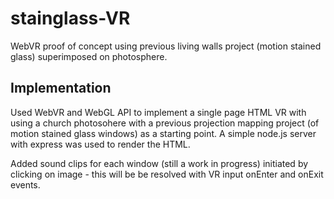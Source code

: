 # stainglass-VR
WebVR proof of concept using previous living walls project (motion stained glass) superimposed on photosphere.

## Implementation
 Used WebVR and WebGL API to implement a single page HTML VR with using a church photosohere with a previous projection mapping project (of motion stained glass windows) as a starting point. 
 A simple node.js server with express was used to render the HTML. 
 
 Added sound clips for each window (still a work in progress) initiated by clicking on image - this will be be resolved with VR input onEnter and onExit events.

